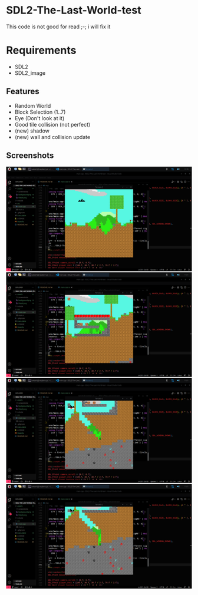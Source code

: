 # SDL2-The-Last-World-test
This code is not good for read ;-; i will fix it

# Requirements
- SDL2
- SDL2_image

## Features
- Random World
- Block Selection (1..7)
- Eye (Don't look at it)
- Good tile collision (not perfect)
- (new) shadow
- (new) wall and collision update

## Screenshots
![1 Image](assets/screenshots/1.png)
![2 Image](assets/screenshots/2.png)
![3 Image](assets/screenshots/3.png)
![4 Image](assets/screenshots/4.png)